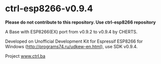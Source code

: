 ctrl-esp8266-v0.9.4
===================

**Please do not contribute to this repository. Use ctrl-esp8266 repository**

A Base with ESP8266(EX) port from v0.9.2 to v0.9.4 by CHERTS.

Developed on Unofficial Development Kit for Espressif ESP8266 for Windows (http://programs74.ru/udkew-en.html), use SDK v0.9.4.

Project www.ctrl.ba

